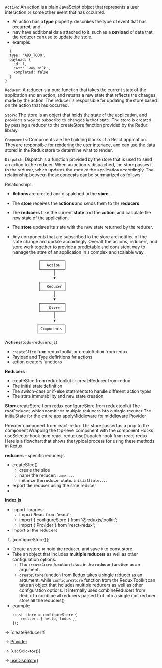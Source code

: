 
`Action`: An action is a plain JavaScript object that represents a user interaction or some other event that has occurred. 
- An action has a **type** property: describes the type of event that has occurred, and
- may have additional data attached to it, such as a **payload** of data that the reducer can use to update the store.
- example:
```
  {
  type: 'ADD_TODO',
  payload: {
    id: 1,
    text: 'Buy milk',
    completed: false
  }
}
```

`Reducer`: A reducer is a pure function that takes the current state of the application and an action, and returns a new state that reflects the changes made by the action. The reducer is responsible for updating the store based on the action that has occurred.

`Store`: The store is an object that holds the state of the application, and provides a way to subscribe to changes in that state. The store is created by passing a reducer to the createStore function provided by the Redux library.

`Components`: Components are the building blocks of a React application. They are responsible for rendering the user interface, and can use the data stored in the Redux store to determine what to render.

`Dispatch`: Dispatch is a function provided by the store that is used to send an action to the reducer. When an action is dispatched, the store passes it to the reducer, which updates the state of the application accordingly.
The relationship between these concepts can be summarized as follows:

Relationships:
- **Actions** are created and dispatched to the **store**.
- The **store** receives the **actions** and sends them to the **reducers**.
- The **reducers** take the current **state** and the **action**, and calculate the new state of the application.
- The **store** updates its state with the new state returned by the reducer.
- Any components that are subscribed to the store are notified of the state change and update accordingly.
Overall, the actions, reducers, and store work together to provide a predictable and consistent way to manage the state of an application in a complex and scalable way.

                  ┌───────────┐
                  │   Action  │
                  └──────┬────┘
                         │
                         ▼
                  ┌───────────┐
                  │   Reducer │
                  └──────┬────┘
                         │
                         ▼
                  ┌───────────┐
                  │    Store  │
                  └──────┬────┘
                         │
                         ▼
                 ┌────────────┐
                 │ Components │
                 └────────────┘

                
**Actions**(todo-reducers.js)
- `createSlice` from redux toolkit or createAction from redux
- Payload and Type definitions for actions
- action creators functions

**Reducers**
- createSlice from redux toolkit or createReducer from redux
- The initial state definition
- The switch-case or if-else statements to handle different action types
- The state immutability and new state creation

**Store**
createStore from redux
configureStore from redux toolkit
The rootReducer, which combines multiple reducers into a single reducer
The initialState for the entire app
applyMiddleware for middleware
Provider

Provider component from react-redux
The store passed as a prop to the <Provider> component
Wrapping the top-level component with the <Provider> component
Hooks useSelector hook from react-redux
useDispatch hook from react-redux
Here is a flowchart that shows the typical process for using these methods in Redux

**reducers** - specific reducer.js
- createSlice()
  - create the slice
  - name the reducer: `name:...`
  - initialize the reducer state: `initialState:...`
- export the reducer using the slice reducer
- 


**index.js**
- import libraries:
  - import React from 'react';
  - import { configureStore } from '@reduxjs/toolkit';
  - import { Provider } from 'react-redux';
- import all the reducers

1. [configureStore()]: 
- Create a store to hold the reducer, and save it to const store. 
- Take an object that includes **multiple reducers** as well as other configuration options.
  -  The `createStore` function takes in the reducer function as an argument.
  -  `createStore` function from Redux takes a single reducer as an argument, while `configureStore` function from the Redux Toolkit can take an object that includes multiple reducers as well as other configuration options. It internally uses combineReducers from Redux to combine all reducers passed to it into a single root reducer.
  store all the reducers()
- example: 
    ```
    const store = configureStore({
        reducer: { hello, todos },
    });
    ```

-> [createReducer()] 

-> [Provider](index.js) 

-> [useSelector()] 

-> [useDispatch()](todos-component.js)


